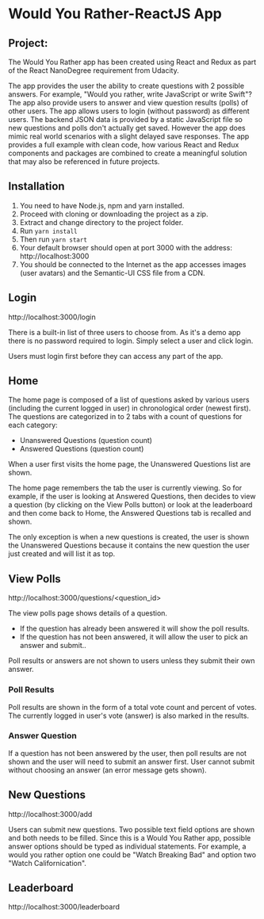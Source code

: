# Would You Rather-ReactJS App

## Project:

The Would You Rather app has been created using React and Redux as part of the React NanoDegree requirement from Udacity.

The app provides the user the ability to create questions with 2 possible answers. For example, "Would you rather, write JavaScript or write Swift"? The app also provide users to answer and view question results (polls) of other users. The app allows users to login (without password) as different users. The backend JSON data is provided by a static JavaScript file so new questions and polls don't actually get saved. However the app does mimic real world scenarios with a slight delayed save responses. The app provides a full example with clean code, how various React and Redux components and packages are combined to create a meaningful solution that may also be referenced in future projects.

## Installation

1. You need to have Node.js, npm and yarn installed.
2. Proceed with cloning or downloading the project as a zip.
3. Extract and change directory to the project folder.
4. Run `yarn install`
5. Then run `yarn start`
6. Your default browser should open at port 3000 with the address: http://localhost:3000
7. You should be connected to the Internet as the app accesses images (user avatars) and the Semantic-UI CSS file from a CDN.

## Login

http://localhost:3000/login

There is a built-in list of three users to choose from. As it's a demo app there is no password required to login. Simply select a user and click login.

Users must login first before they can access any part of the app.

## Home

The home page is composed of a list of questions asked by various users (including the current logged in user) in chronological order (newest first). The questions are categorized in to 2 tabs with a count of questions for each category: 

- Unanswered Questions (question count) 
- Answered Questions (question count)

When a user first visits the home page, the Unanswered Questions list are shown. 

The home page remembers the tab the user is currently viewing. So for example, if the user is looking at Answered Questions, then decides to view a question (by clicking on the View Polls button) or look at the leaderboard and then come back to Home, the Answered Questions tab is recalled and shown.

The only exception is when a new questions is created, the user is shown the Unanswered Questions because it contains the new question the user just created and will list it as top.

## View Polls

http://localhost:3000/questions/<question_id>

The view polls page shows details of a question. 

- If the question has already been answered it will show the poll results. 
- If the question has not been answered, it will allow the user to pick an answer and submit..

Poll results or answers are not shown to users unless they submit their own answer.

### Poll Results

Poll results are shown in the form of a total vote count and percent of votes. The currently logged in user's vote (answer) is also marked in the results.

### Answer Question

If a question has not been answered by the user, then poll results are not shown and the user will need to submit an answer first. User cannot submit without choosing an answer (an error message gets shown).

## New Questions

http://localhost:3000/add

Users can submit new questions. Two possible text field options are shown and both needs to be filled. Since this is a Would You Rather app, possible answer options should be typed as individual statements. For example, a would you rather option one could be "Watch Breaking Bad" and option two "Watch Californication".

## Leaderboard

http://localhost:3000/leaderboard


